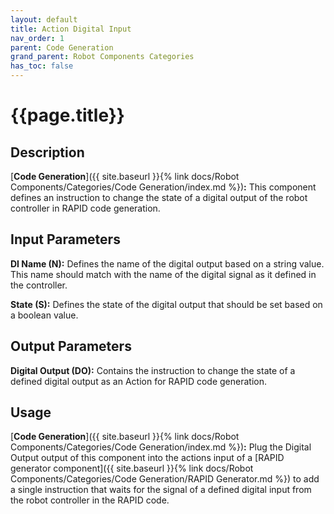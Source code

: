 ```yaml
---
layout: default
title: Action Digital Input
nav_order: 1
parent: Code Generation
grand_parent: Robot Components Categories
has_toc: false
---
```


# **{{page.title}}**

## **Description**

[**Code Generation**]({{ site.baseurl }}{% link docs/Robot Components/Categories/Code Generation/index.md %})**:** This component defines an instruction to change the state of a digital output of the robot controller in RAPID code generation.

## **Input Parameters**

**DI Name (N):** Defines the name of the digital output based on a string value. This name should match with the name of the digital signal as it defined in the controller. 

**State (S):** Defines the state of the digital output that should be set based on a boolean value.

## **Output Parameters**

**Digital Output (DO):** Contains the instruction to change the state of a defined digital output as an Action for RAPID code generation.

## **Usage**

[**Code Generation**]({{ site.baseurl }}{% link docs/Robot Components/Categories/Code Generation/index.md %})**:** Plug the Digital Output output of this component into the actions input of a [RAPID generator component]({{ site.baseurl }}{% link docs/Robot Components/Categories/Code Generation/RAPID Generator.md %}) to add a single instruction that waits for the signal of a defined digital input from the robot controller in the RAPID code.